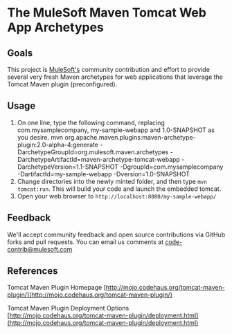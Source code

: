 # The MuleSoft Maven Tomcat Web App Archetypes

## Goals
This project is [MuleSoft's](http://www.mulesoft.org) community contribution and effort to provide several very fresh Maven archetypes for web applications that leverage the Tomcat Maven plugin (preconfigured).

## Usage

1. On one line, type the following command, replacing com.mysamplecompany, my-sample-webapp and 1.0-SNAPSHOT as you desire.
    mvn org.apache.maven.plugins:maven-archetype-plugin:2.0-alpha-4:generate
     -DarchetypeGroupId=org.mulesoft.maven.archetypes
     -DarchetypeArtifactId=maven-archetype-tomcat-webapp
     -DarchetypeVersion=1.1-SNAPSHOT
     -DgroupId=com.mysamplecompany
     -DartifactId=my-sample-webapp
     -Dversion=1.0-SNAPSHOT
2. Change directories into the newly minted folder, and then type `mvn tomcat:run`.  This will build your code and launch the embedded tomcat.
3. Open your web browser to `http://localhost:8080/my-sample-webapp/`
     

## Feedback
We'll accept community feedback and open source contributions via GitHub forks and pull requests.  You can email us comments at [code-contrib@mulesoft.com](mailto:code-contrib@mulesoft.com)

## References
Tomcat Maven Plugin Homepage
[http://mojo.codehaus.org/tomcat-maven-plugin/](http://mojo.codehaus.org/tomcat-maven-plugin/)

Tomcat Maven Plugin Deployment Options
[http://mojo.codehaus.org/tomcat-maven-plugin/deployment.html](http://mojo.codehaus.org/tomcat-maven-plugin/deployment.html)
